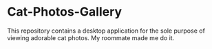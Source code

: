 # Cat-Photos-Gallery
This repository contains a desktop application for the sole purpose of viewing adorable cat photos. My roommate made me do it. 
